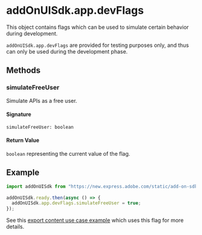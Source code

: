 # addOnUISdk.app.devFlags

This object contains flags which can be used to simulate certain behavior during development.  

<InlineAlert slots="text" variant="warning"/>

`addOnUISdk.app.devFlags` are provided for testing purposes only, and thus can only be used during the development phase.

## Methods

### simulateFreeUser

Simulate APIs as a free user.

#### Signature

`simulateFreeUser: boolean`

#### Return Value

`boolean` representing the current value of the flag.

## Example

```js
import addOnUISdk from "https://new.express.adobe.com/static/add-on-sdk/sdk.js";
 
addOnUISdk.ready.then(async () => {
  addOnUISdk.app.devFlags.simulateFreeUser = true;
});
```

See this [export content use case example](../../guides/develop/use_cases.md#option-1-show-premium-content-error-with-upgrade-option) which uses this flag for more details.
